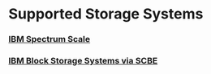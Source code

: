 # Supported Storage Systems 

### [IBM Spectrum Scale](ibm-spectrum-scale.md)

### [IBM Block Storage Systems via SCBE](ibm-block-storage-via-scbe.md)
